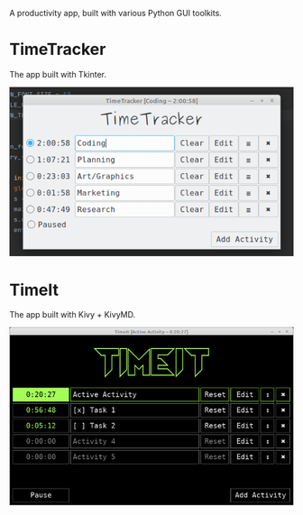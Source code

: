 A productivity app, built with various Python GUI toolkits. 

# TimeTracker
The app built with Tkinter.

![screenshot.png](gifs/screenshot.png?raw=true "Time Tracker")

# TimeIt
The app built with Kivy + KivyMD.

![kivy_screenshot.png](gifs/kivy_screenshot.png?raw=true "TimeIt")
